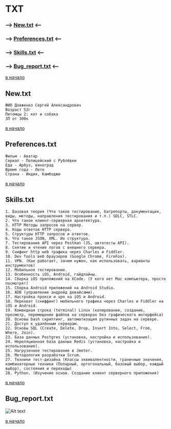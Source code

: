 <a id="go"></a>

# TXT

### --> **[New.txt](#new.txt)** <--

### --> **[Preferences.txt](#preferences.txt)** <--

### --> **[Skills.txt](#skills.txt)** <--

### --> **[Bug_report.txt](#bug_report.txt)** <--

<a id="new.txt"></a>

[в начало](#go)

## New.txt

```
ФИО Довженко Сергей Александрович
Возраст 52г
Питомцы 2: кот и собака
ЗП от 300к
```

<a id="preferences.txt"></a>

[в начало](#go)

## Preferences.txt

```
Фильм - Аватар
Сериал - Полицейский с Рублёвки
Еда - Арбуз, виноград
Время года - Лето
Страна - Индия, Камбоджи
```

<a id="skills.txt"></a>

[в начало](#go)

## Skills.txt

```
1. Базовая теория (Что такое тестирование, багрепорты, документация, виды, методы, направления тестирования и т.п.) SDLC, STLC.
2. Что такое клиент-серверная архитектура.
3. HTTP Методы запросов на сервер.
4. Коды ответов HTTP сервера.
5. Структуры HTTP запросов и ответов.
6. Что такое JSON, XML. Их структура.
7. Тестирование API через Postman (JS, автотесты API).
8. Снятие и чтение логов c внешнего сервера.
9. Снифинг http web трафика через Charles и Fiddler.
10. Dev Tools веб браузеров (Google Chrome, FireFox).
11. VPN. (Как работает, зачем нужен, как использовать, варианты инструментов)
12. Мобильное тестирование.
13. Особенность iOS, Android, гайдлайны.
14. Сборка iOS приложений на XCode. (У кого нет Mac компьютера, просто посмотрят)
15. Сборка Android приложений на Android Studio.
16. ADB (управление андройд девайсами).
17. Настройка прокси и vpn на iOS и Android.
18. Перехват (сниффинг) мобильного трафика через Charles и Fiddler на iOS и Android.
19. Командная строка (terminal) Linux (копирование, создание, просмотр, перемещение файлов на серверах без графического интерфейса)
20. Основы bash скриптинг, автоматизация рутинных задач на сервере.
21. Доступ к удалённым серверам.
22. Основы SQL (Create, Delete, Drop, Insert Into, Select, From, Where, Join).
23. База данных Postgres (установка, настройка и использование).
24. Нереляционная база данных Redis (установка, настройка и использование).
25. Нагрузочное тестирование в Jmeter.
26. Методология разработки Scrum.
27. Техники тест-дизайна (Классы эквивалентности, граничные значения, комбинаторные техники (Попарный, ортогональный, базовый выбор, каждый выбор), состояния и переходы)
28. Python. (Изучение основ. Создание клиент серверного приложения)
```

<a id="bug_report.txt"></a>

[в начало](#go)

## Bug_report.txt

![Alt text](image.png)

[в начало](#go)
